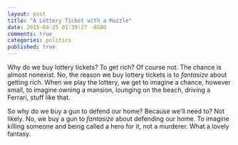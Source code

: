 ```yaml
---
layout: post
title: "A Lottery Ticket with a Muzzle"
date: 2015-04-25 01:39:27 -0500
comments: true
categories: politics
published: true
---
```


Why do we buy lottery tickets? To get rich? Of course not. The chance is almost nonexist. No, the reason we buy lottery tickets is to *fantasize* about getting rich. When we play the lottery, we get to imagine a chance, however small, to imagine owning a mansion, lounging on the beach, driving a Ferrari, stuff like that. 

So why do we buy a gun to defend our home? Because we'll need to? Not likely. No, we buy a gun to *fantasize* about defending our home. To imagine killing someone and being called a hero for it, not a murderer. What a lovely fantasy. 

